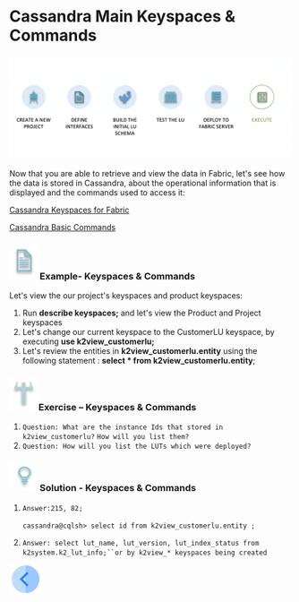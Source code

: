 # Cassandra Main Keyspaces & Commands

### ![](/academy/Training_Level_1/04_fabric_runtime/images/fabric_execute_04.png)

Now that you are able to retrieve and view the data in Fabric, let's see how the data is stored in Cassandra, about the operational information that is displayed and the commands used to access it:

[Cassandra Keyspaces for Fabric](/articles/02_fabric_architecture/06_cassandra_keyspaces_for_fabric.md)

[Cassandra Basic Commands](/articles/02_fabric_architecture/07_cassandra_basic_commands.md)

### ![](/academy/Training_Level_1/03_fabric_basic_LU/images/example.png)Example- Keyspaces & Commands

 Let's view the our project's keyspaces and product keyspaces:

1. Run **describe keyspaces;** and let's view the Product and Project keyspaces
2. Let's change our current keyspace to the CustomerLU  keyspace, by executing  **use k2view_customerlu;**
3. Let's review the entities in **k2view_customerlu.entity** using the following statement : **select * from k2view_customerlu.entity**;

### ![](/academy/Training_Level_1/03_fabric_basic_LU/images/Exercise.png)Exercise – Keyspaces & Commands

1. `Question: What are the instance Ids that stored in k2view_customerlu?` `How will you list them?`
2. `Question: How will you list the LUTs which were deployed?`

### ![](/academy/Training_Level_1/03_fabric_basic_LU/images/Solution.png)Solution - Keyspaces & Commands

1. `Answer:215, 82;` 

   `cassandra@cqlsh> select id from k2view_customerlu.entity ;`

   

2. `Answer: select lut_name, lut_version, lut_index_status from k2system.k2_lut_info;``or by k2view_* keyspaces being created`



 [![Previous](/articles/images/Previous.png)](/academy/Training_Level_1/04_fabric_runtime/04_fabric_basic_commands.md)
